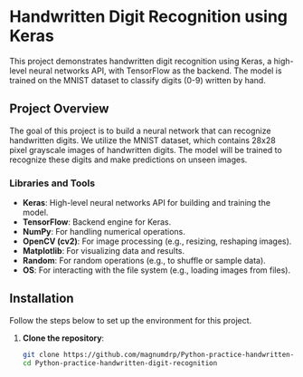 # Handwritten Digit Recognition using Keras

This project demonstrates handwritten digit recognition using Keras, a high-level neural networks API, with TensorFlow as the backend. The model is trained on the MNIST dataset to classify digits (0-9) written by hand.

## Project Overview

The goal of this project is to build a neural network that can recognize handwritten digits. We utilize the MNIST dataset, which contains 28x28 pixel grayscale images of handwritten digits. The model will be trained to recognize these digits and make predictions on unseen images.

### Libraries and Tools

- **Keras**: High-level neural networks API for building and training the model.
- **TensorFlow**: Backend engine for Keras.
- **NumPy**: For handling numerical operations.
- **OpenCV (cv2)**: For image processing (e.g., resizing, reshaping images).
- **Matplotlib**: For visualizing data and results.
- **Random**: For random operations (e.g., to shuffle or sample data).
- **OS**: For interacting with the file system (e.g., loading images from files).

## Installation

Follow the steps below to set up the environment for this project.

1. **Clone the repository**:

   ```bash
   git clone https://github.com/magnumdrp/Python-practice-handwritten-digit-recognition.git
   cd Python-practice-handwritten-digit-recognition
